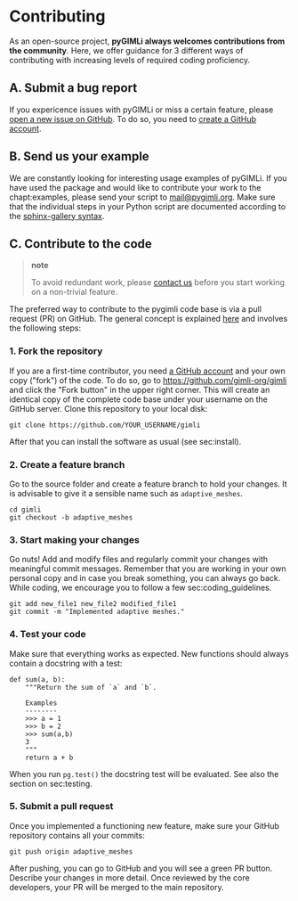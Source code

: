 Contributing
============

As an open-source project, **pyGIMLi always welcomes contributions from
the community**. Here, we offer guidance for 3 different ways of
contributing with increasing levels of required coding proficiency.

A. Submit a bug report
----------------------

If you expericence issues with pyGIMLi or miss a certain feature, please
[open a new issue on GitHub](https://github.com/gimli-org/gimli/issues).
To do so, you need to [create a GitHub
account](https://github.com/join).

B. Send us your example
-----------------------

We are constantly looking for interesting usage examples of pyGIMLi. If
you have used the package and would like to contribute your work to the
chapt:examples, please send your script to <mail@pygimli.org>. Make sure
that the individual steps in your Python script are documented according
to the [sphinx-gallery
syntax](http://sphinx-gallery.readthedocs.io/en/latest/tutorials/plot_notebook.html).

C. Contribute to the code
-------------------------

> **note**
>
> To avoid redundant work, please [contact us](mailto:mail@pygimli.org)
> before you start working on a non-trivial feature.

The preferred way to contribute to the pygimli code base is via a pull
request (PR) on GitHub. The general concept is explained
[here](https://guides.github.com/introduction/flow) and involves the
following steps:

### 1. Fork the repository

If you are a first-time contributor, you need [a GitHub
account](https://github.com/join) and your own copy ("fork") of the
code. To do so, go to <https://github.com/gimli-org/gimli> and click the
"Fork button" in the upper right corner. This will create an identical
copy of the complete code base under your username on the GitHub server.
Clone this repository to your local disk:

``` {.sourceCode .bash}
git clone https://github.com/YOUR_USERNAME/gimli
```

After that you can install the software as usual (see sec:install).

### 2. Create a feature branch

Go to the source folder and create a feature branch to hold your
changes. It is advisable to give it a sensible name such as
`adaptive_meshes`.

``` {.sourceCode .bash}
cd gimli
git checkout -b adaptive_meshes
```

### 3. Start making your changes

Go nuts! Add and modify files and regularly commit your changes with
meaningful commit messages. Remember that you are working in your own
personal copy and in case you break something, you can always go back.
While coding, we encourage you to follow a few sec:coding\_guidelines.

``` {.sourceCode .bash}
git add new_file1 new_file2 modified_file1
git commit -m "Implemented adaptive meshes."
```

### 4. Test your code

Make sure that everything works as expected. New functions should always
contain a docstring with a test:

``` {.sourceCode .python}
def sum(a, b):
    """Return the sum of `a` and `b`.

    Examples
    --------
    >>> a = 1
    >>> b = 2
    >>> sum(a,b)
    3
    """
    return a + b
```

When you run `pg.test()` the docstring test will be evaluated. See also
the section on sec:testing.

### 5. Submit a pull request

Once you implemented a functioning new feature, make sure your GitHub
repository contains all your commits:

``` {.sourceCode .bash}
git push origin adaptive_meshes
```

After pushing, you can go to GitHub and you will see a green PR button.
Describe your changes in more detail. Once reviewed by the core
developers, your PR will be merged to the main repository.
